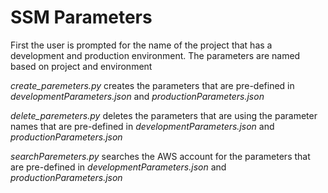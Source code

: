 # SSM Parameters
First the user is prompted for the name of the project that has a development and production environment. The parameters are named based on
project and environment 

*create_paremeters.py* creates the parameters that are pre-defined in *developmentParameters.json* and *productionParameters.json*

*delete_paremeters.py* deletes the parameters that are using the parameter names that are pre-defined in *developmentParameters.json* and *productionParameters.json*

*searchParemeters.py* searches the AWS account for the parameters that are pre-defined in *developmentParameters.json* and *productionParameters.json*

